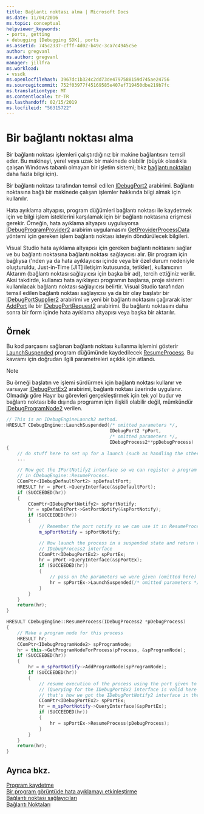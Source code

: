 ```yaml
---
title: Bağlantı noktası alma | Microsoft Docs
ms.date: 11/04/2016
ms.topic: conceptual
helpviewer_keywords:
- ports, getting
- debugging [Debugging SDK], ports
ms.assetid: 745c2337-cfff-4d02-b49c-3ca7c4945c5e
author: gregvanl
ms.author: gregvanl
manager: jillfra
ms.workload:
- vssdk
ms.openlocfilehash: 3967dc1b324c2dd73de4797588159d745ae24756
ms.sourcegitcommit: 752f03977f45169585e407ef719450dbe219b7fc
ms.translationtype: MT
ms.contentlocale: tr-TR
ms.lasthandoff: 02/15/2019
ms.locfileid: "56315722"
---
```

# <a name="get-a-port"></a>Bir bağlantı noktası alma
Bir bağlantı noktası işlemleri çalıştırdığınız bir makine bağlantısını temsil eder. Bu makineyi, yerel veya uzak bir makinede olabilir (büyük olasılıkla çalışan Windows tabanlı olmayan bir işletim sistemi; bkz [bağlantı noktaları](../../extensibility/debugger/ports.md) daha fazla bilgi için).

Bir bağlantı noktası tarafından temsil edilen [IDebugPort2](../../extensibility/debugger/reference/idebugport2.md) arabirimi. Bağlantı noktasına bağlı bir makinede çalışan işlemler hakkında bilgi almak için kullanılır.

Hata ayıklama altyapısı, program düğümleri bağlantı noktası ile kaydetmek için ve bilgi işlem isteklerini karşılamak için bir bağlantı noktasına erişmesi gerekir. Örneğin, hata ayıklama altyapısı uyguluyorsa [IDebugProgramProvider2](../../extensibility/debugger/reference/idebugprogramprovider2.md) arabirim uygulamasını [GetProviderProcessData](../../extensibility/debugger/reference/idebugprogramprovider2-getproviderprocessdata.md) yöntemi için gereken işlem bağlantı noktası isteyin döndürülecek bilgileri.

Visual Studio hata ayıklama altyapısı için gereken bağlantı noktasını sağlar ve bu bağlantı noktasına bağlantı noktası sağlayıcısı alır. Bir program için bağlıysa ('nden ya da hata ayıklayıcısı içinde veya bir özel durum nedeniyle oluşturuldu, Just-in-Time [JIT] iletişim kutusunda, tetikler), kullanıcının Aktarım (bağlantı noktası sağlayıcısı için başka bir ad), tercih ettiğiniz verilir. Aksi takdirde, kullanıcı hata ayıklayıcı programın başlarsa, proje sistemi kullanılacak bağlantı noktası sağlayıcısı belirtir. Visual Studio tarafından temsil edilen bağlantı noktası sağlayıcısı ya da bir olay başlatır bir [IDebugPortSupplier2](../../extensibility/debugger/reference/idebugportsupplier2.md) arabirimi ve yeni bir bağlantı noktasını çağırarak ister [AddPort](../../extensibility/debugger/reference/idebugportsupplier2-addport.md) ile bir [ IDebugPortRequest2](../../extensibility/debugger/reference/idebugportrequest2.md) arabirimi. Bu bağlantı noktasını daha sonra bir form içinde hata ayıklama altyapısı veya başka bir aktarılır.

## <a name="example"></a>Örnek
Bu kod parçasını sağlanan bağlantı noktası kullanma işlemini gösterir [LaunchSuspended](../../extensibility/debugger/reference/idebugenginelaunch2-launchsuspended.md) program düğümünde kaydedilecek [ResumeProcess](../../extensibility/debugger/reference/idebugenginelaunch2-resumeprocess.md). Bu kavramı için doğrudan ilgili parametreleri açıklık için atlandı.

> [!NOTE]
> Bu örneği başlatın ve işlemi sürdürmek için bağlantı noktası kullanır ve varsayar [IDebugPortEx2](../../extensibility/debugger/reference/idebugportex2.md) arabirimi, bağlantı noktası üzerinde uygulanır. Olmadığı göre Hayır bu görevleri gerçekleştirmek için tek yol budur ve bağlantı noktası bile dışında programın için ilişkili olabilir değil, mümkündür [IDebugProgramNode2](../../extensibility/debugger/reference/idebugprogramnode2.md) verilen.

```cpp
// This is an IDebugEngineLaunch2 method.
HRESULT CDebugEngine::LaunchSuspended(/* omitted parameters */,
                                      IDebugPort2 *pPort,
                                      /* omitted parameters */,
                                      IDebugProcess2**ppDebugProcess)
{
    // do stuff here to set up for a launch (such as handling the other parameters)
    ...

    // Now get the IPortNotify2 interface so we can register a program node
    // in CDebugEngine::ResumeProcess.
    CComPtr<IDebugDefaultPort2> spDefaultPort;
    HRESULT hr = pPort->QueryInterface(&spDefaultPort);
    if (SUCCEEDED(hr))
    {
        CComPtr<IDebugPortNotify2> spPortNotify;
        hr = spDefaultPort->GetPortNotify(&spPortNotify);
        if (SUCCEEDED(hr))
        {
            // Remember the port notify so we can use it in ResumeProcess.
            m_spPortNotify = spPortNotify;

            // Now launch the process in a suspended state and return the
            // IDebugProcess2 interface
            CComPtr<IDebugPortEx2> spPortEx;
            hr = pPort->QueryInterface(&spPortEx);
            if (SUCCEEDED(hr))
            {
                // pass on the parameters we were given (omitted here)
                hr = spPortEx->LaunchSuspended(/* omitted parameters */,ppDebugProcess)
            }
        }
    }
    return(hr);
}

HRESULT CDebugEngine::ResumeProcess(IDebugProcess2 *pDebugProcess)
{
    // Make a program node for this process
    HRESULT hr;
    CComPtr<IDebugProgramNode2> spProgramNode;
    hr = this->GetProgramNodeForProcess(pProcess, &spProgramNode);
    if (SUCCEEDED(hr))
    {
        hr = m_spPortNotify->AddProgramNode(spProgramNode);
        if (SUCCEEDED(hr))
        {
            // resume execution of the process using the port given to us earlier.
            // (Querying for the IDebugPortEx2 interface is valid here since
            // that's how we got the IDebugPortNotify2 interface in the first place.)
            CComPtr<IDebugPortEx2> spPortEx;
            hr = m_spPortNotify->QueryInterface(&spPortEx);
            if (SUCCEEDED(hr))
            {
                hr = spPortEx->ResumeProcess(pDebugProcess);
            }
        }
    }
    return(hr);
}
```

## <a name="see-also"></a>Ayrıca bkz.
[Program kaydetme](../../extensibility/debugger/registering-the-program.md)  
[Bir program görüntüde hata ayıklamayı etkinleştirme](../../extensibility/debugger/enabling-a-program-to-be-debugged.md)  
[Bağlantı noktası sağlayıcıları](../../extensibility/debugger/port-suppliers.md)  
[Bağlantı Noktaları](../../extensibility/debugger/ports.md)
